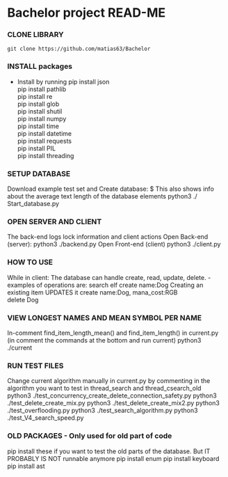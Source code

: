 # Bachelor project READ-ME 

### CLONE LIBRARY ###
    git clone https://github.com/matias63/Bachelor


### INSTALL packages ###
- Install by running
    pip install json  
    pip install pathlib  
    pip install re  
    pip install glob  
    pip install shutil  
    pip install numpy  
    pip install time  
    pip install datetime   
    pip install requests  
    pip install PIL  
    pip install threading  





### SETUP DATABASE ###
Download example test set and Create database:
$ This also shows info about the average text length of the database elements
    python3 ./ Start_database.py



### OPEN SERVER AND CLIENT ###
The back-end logs lock information and client actions
Open Back-end (server):
    python3 ./backend.py
Open Front-end (client)
    python3 ./client.py



### HOW TO USE ###
While in client:
The database can handle create, read, update, delete. - examples of operations are:
    search elf
    create name:Dog 
Creating an existing item UPDATES it
    create name:Dog, mana_cost:RGB          
    delete Dog





### VIEW LONGEST NAMES AND MEAN SYMBOL PER NAME ###
In-comment find_item_length_mean() and find_item_length() in current.py (in comment the commands at the bottom and run current)
    python3 ./current


### RUN TEST FILES ###
Change current algorithm manually in current.py by commenting in the algorithm you want to test in thread_search and thread_csearch_old
    python3 ./test_concurrency_create_delete_connection_safety.py
    python3 ./test_delete_create_mix.py
    python3 ./test_delete_create_mix2.py
    python3 ./test_overflooding.py
    python3 ./test_search_algorithm.py
    python3 ./test_V4_search_speed.py



### OLD PACKAGES - Only used for old part of code ###
pip install these if you want to test the old parts of the database. But IT PROBABLY IS NOT runnable anymore
    pip install enum 
    pip install keyboard
    pip install ast
